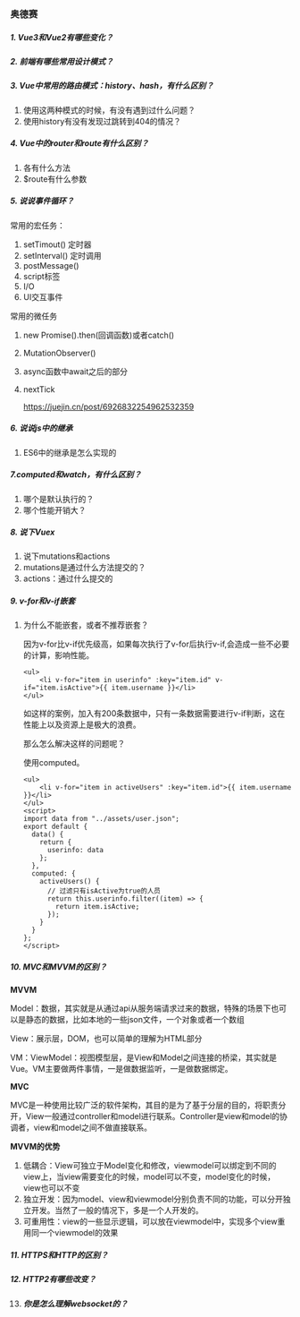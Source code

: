 ### 奥德赛

##### 1. Vue3和Vue2有哪些变化？

##### 2. 前端有哪些常用设计模式？

##### 3. Vue中常用的路由模式：history、hash，有什么区别？

1. 使用这两种模式的时候，有没有遇到过什么问题？
2. 使用history有没有发现过跳转到404的情况？

##### 4. Vue中的$router和$route有什么区别？

1. 各有什么方法
2. $route有什么参数

##### 5. 说说事件循环？

常用的宏任务：

1. setTimout()  定时器
2. setInterval()  定时调用
3. postMessage()
4. script标签
5. I/O
6. UI交互事件

常用的微任务

1. new Promise().then(回调函数)或者catch()

2. MutationObserver()

3. async函数中await之后的部分

4. nextTick

   https://juejin.cn/post/6926832254962532359

##### 6. 说说js中的继承

1. ES6中的继承是怎么实现的

##### 7.computed和watch，有什么区别？

1. 哪个是默认执行的？
2. 哪个性能开销大？

##### 8. 说下Vuex

1. 说下mutations和actions
2. mutations是通过什么方法提交的？
3. actions：通过什么提交的

##### 9. v-for和v-if嵌套

1. 为什么不能嵌套，或者不推荐嵌套？

   因为v-for比v-if优先级高，如果每次执行了v-for后执行v-if,会造成一些不必要的计算，影响性能。

   ```vue
   <ul>
       <li v-for="item in userinfo" :key="item.id" v-if="item.isActive">{{ item.username }}</li>
   </ul>
   ```

   如这样的案例，加入有200条数据中，只有一条数据需要进行v-if判断，这在性能上以及资源上是极大的浪费。

   那么怎么解决这样的问题呢？

   使用computed。

   ```vue
   <ul>
       <li v-for="item in activeUsers" :key="item.id">{{ item.username }}</li>
   </ul>
   <script>
   import data from "../assets/user.json";
   export default {
     data() {
       return {
         userinfo: data
       };
     },
     computed: {
       activeUsers() {
         // 过滤只有isActive为true的人员 
         return this.userinfo.filter((item) => {
           return item.isActive;
         });
       }
     }
   };
   </script>
   ```

##### 10. MVC和MVVM的区别？

**MVVM**

Model：数据，其实就是从通过api从服务端请求过来的数据，特殊的场景下也可以是静态的数据，比如本地的一些json文件，一个对象或者一个数组

View：展示层，DOM，也可以简单的理解为HTML部分

VM：ViewModel：视图模型层，是View和Model之间连接的桥梁，其实就是Vue。VM主要做两件事情，一是做数据监听，一是做数据绑定。

**MVC**

MVC是一种使用比较广泛的软件架构，其目的是为了基于分层的目的，将职责分开，View一般通过controller和model进行联系。Controller是view和model的协调者，view和model之间不做直接联系。

**MVVM的优势**

1. 低耦合：View可独立于Model变化和修改，viewmodel可以绑定到不同的view上，当view需要变化的时候，model可以不变，model变化的时候，view也可以不变
2. 独立开发：因为model、view和viewmodel分别负责不同的功能，可以分开独立开发。当然了一般的情况下，多是一个人开发的。
3. 可重用性：view的一些显示逻辑，可以放在viewmodel中，实现多个view重用同一个viewmodel的效果

##### 11. HTTPS和HTTP的区别？

##### 12. HTTP2有哪些改变？



13. ##### 你是怎么理解websocket的？
